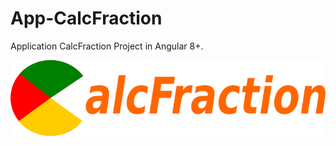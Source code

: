 # App-CalcFraction
Application CalcFraction Project in Angular 8+.

![Logo SIGAT](logo-calcfraction.png)

